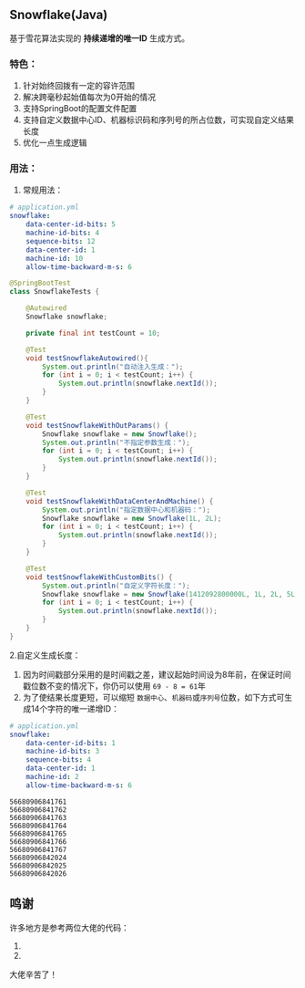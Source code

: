 ## Snowflake(Java)

基于雪花算法实现的 **持续递增的唯一ID** 生成方式。

### 特色：

1. 针对始终回拨有一定的容许范围
2. 解决跨毫秒起始值每次为0开始的情况
3. 支持SpringBoot的配置文件配置
4. 支持自定义数据中心ID、机器标识码和序列号的所占位数，可实现自定义结果长度
5. 优化一点生成逻辑

### 用法：
1. 常规用法：
```yaml
# application.yml        
snowflake:
    data-center-id-bits: 5
    machine-id-bits: 4
    sequence-bits: 12
    data-center-id: 1
    machine-id: 10
    allow-time-backward-m-s: 6
```
```java
@SpringBootTest
class SnowflakeTests {

    @Autowired
    Snowflake snowflake;

    private final int testCount = 10;

    @Test
    void testSnowflakeAutowired(){
        System.out.println("自动注入生成：");
        for (int i = 0; i < testCount; i++) {
            System.out.println(snowflake.nextId());
        }
    }

    @Test
    void testSnowflakeWithOutParams() {
        Snowflake snowflake = new Snowflake();
        System.out.println("不指定参数生成：");
        for (int i = 0; i < testCount; i++) {
            System.out.println(snowflake.nextId());
        }
    }

    @Test
    void testSnowflakeWithDataCenterAndMachine() {
        System.out.println("指定数据中心和机器码：");
        Snowflake snowflake = new Snowflake(1L, 2L);
        for (int i = 0; i < testCount; i++) {
            System.out.println(snowflake.nextId());
        }
    }

    @Test
    void testSnowflakeWithCustomBits() {
        System.out.println("自定义字符长度：");
        Snowflake snowflake = new Snowflake(1412092800000L, 1L, 2L, 5L,1L, 3L, 4L);
        for (int i = 0; i < testCount; i++) {
            System.out.println(snowflake.nextId());
        }
    }
}
```

2.自定义生成长度：
 1. 因为时间戳部分采用的是时间戳之差，建议起始时间设为8年前，在保证时间戳位数不变的情况下，你仍可以使用 `69 - 8 = 61`年
 2. 为了使结果长度更短，可以缩短 `数据中心`、`机器码`或`序列号`位数，如下方式可生成14个字符的唯一递增ID：
```yml
# application.yml 
snowflake:
    data-center-id-bits: 1
    machine-id-bits: 3
    sequence-bits: 4
    data-center-id: 1
    machine-id: 2
    allow-time-backward-m-s: 6
```
```text
56680906841761
56680906841762
56680906841763
56680906841764
56680906841765
56680906841766
56680906841767
56680906842024
56680906842025
56680906842026
```

## 鸣谢
许多地方是参考两位大佬的代码：

1. [分布式高效ID生产黑科技]: https://gitee.com/yu120/sequence
2. [mybatis-plus]: https://github.com/baomidou/mybatis-plus

大佬辛苦了！
